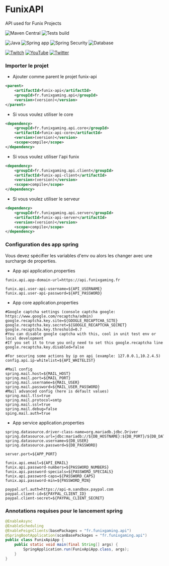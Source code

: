 # FunixAPI
API used for Funix Projects

![Maven Central](https://img.shields.io/maven-central/v/fr.funixgaming.api/funix-api.svg)
![Tests build](https://github.com/FunixProductions/FunixAPI/actions/workflows/main.yml/badge.svg?branch=master)

![Java](https://img.shields.io/badge/Java-ED8B00?style=for-the-badge&logo=java&logoColor=white)
![Spring app](https://img.shields.io/badge/Spring-6DB33F?style=for-the-badge&logo=spring&logoColor=white)
![Spring Security](https://img.shields.io/badge/Spring_Security-6DB33F?style=for-the-badge&logo=Spring-Security&logoColor=white)
![Database](https://img.shields.io/badge/MariaDB-003545?style=for-the-badge&logo=mariadb&logoColor=white)

[![Twitch](https://img.shields.io/badge/Twitch-9146FF?style=for-the-badge&logo=twitch&logoColor=white)](https://twitch.tv/funixgaming)
[![YouTube](https://img.shields.io/badge/YouTube-FF0000?style=for-the-badge&logo=youtube&logoColor=white)](https://youtube.com/c/funixgaming)
[![Twitter](https://img.shields.io/badge/Twitter-1DA1F2?style=for-the-badge&logo=twitter&logoColor=white)](https://twitter.com/funixgaming)

### Importer le projet
- Ajouter comme parent le projet funix-api
```xml
<parent>
    <artifactId>funix-api</artifactId>
    <groupId>fr.funixgaming.api</groupId>
    <version>(version)</version>
</parent>
```

- Si vous voulez utiliser le core
```xml
<dependency>
    <groupId>fr.funixgaming.api.core</groupId>
    <artifactId>funix-api-core</artifactId>
    <version>(version)</version>
    <scope>compile</scope>
</dependency>
```

- Si vous voulez utiliser l'api funix
```xml
<dependency>
    <groupId>fr.funixgaming.api.client</groupId>
    <artifactId>funix-api-client</artifactId>
    <version>(version)</version>
    <scope>compile</scope>
</dependency>
```

- Si vous voulez utiliser le serveur
```xml
<dependency>
    <groupId>fr.funixgaming.api.server</groupId>
    <artifactId>funix-api-server</artifactId>
    <version>(version)</version>
    <scope>compile</scope>
</dependency>
```

### Configuration des app spring

Vous devez spécifier les variables d'env ou alors les changer avec une surcharge de properties.

- App api application.properties
````properties
funix.api.app-domain-url=https://api.funixgaming.fr

funix.api.user-api-username=${API_USERNAME}
funix.api.user-api-password=${API_PASSWORD}
````

- App core application.properties
````properties
#Google captcha settings (console captcha google: https://www.google.com/recaptcha/admin)
google.recaptcha.key.site=${GOOGLE_RECAPTCHA_SITE}
google.recaptcha.key.secret=${GOOGLE_RECAPTCHA_SECRET}
google.recaptcha.key.threshold=0.7
#You can disable google captcha with this, cool in unit test env or local development
#If you set it to true you only need to set this google.recaptcha line
google.recaptcha.key.disabled=false

#For securing some actions by ip on api (example: 127.0.0.1,10.2.4.5)
config.api.ip-whitelist=${API_WHITELIST}

#Mail config
spring.mail.host=${MAIL_HOST}
spring.mail.port=${MAIL_PORT}
spring.mail.username=${MAIL_USER}
spring.mail.password=${MAIL_USER_PASSWORD}
#Mail advanced config (here is default values)
spring.mail.tls=true
spring.mail.protocol=smtp
spring.mail.ssl=true
spring.mail.debug=false
sping.mail.auth=true
````

- App service application.properties
````properties
spring.datasource.driver-class-name=org.mariadb.jdbc.Driver
spring.datasource.url=jdbc:mariadb://${DB_HOSTNAME}:${DB_PORT}/${DB_DATABASE}
spring.datasource.username=${DB_USER}
spring.datasource.password=${DB_PASSWORD}

server.port=${APP_PORT}

funix.api.email=${API_EMAIL}
funix.api.password-numbers=${PASSWORD_NUMBERS}
funix.api.password-specials=${PASSWORD_SPECIALS}
funix.api.password-caps=${PASSWORD_CAPS}
funix.api.password-min=${PASSWORD_MIN}

paypal.url.auth=https://api-m.sandbox.paypal.com
paypal.client-id=${PAYPAL_CLIENT_ID}
paypal.client-secret=${PAYPAL_CLIENT_SECRET}
````

### Annotations requises pour le lancement spring
````java
@EnableAsync
@EnableScheduling
@EnableFeignClients(basePackages = "fr.funixgaming.api")
@SpringBootApplication(scanBasePackages = "fr.funixgaming.api")
public class FunixApiApp {
    public static void main(final String[] args) {
        SpringApplication.run(FunixApiApp.class, args);
    }
}
````
